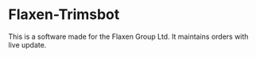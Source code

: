 # Flaxen-Trimsbot
This is a software made for the Flaxen Group Ltd. It maintains orders with live update.
